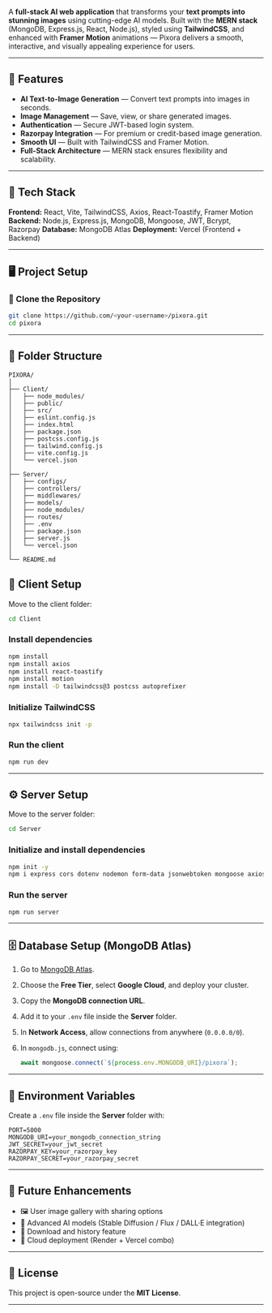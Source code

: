 A **full-stack AI web application** that transforms your **text prompts into stunning images** using cutting-edge AI models.
Built with the **MERN stack** (MongoDB, Express.js, React, Node.js), styled using **TailwindCSS**, and enhanced with **Framer Motion** animations — Pixora delivers a smooth, interactive, and visually appealing experience for users.

---

## 🚀 Features

*  **AI Text-to-Image Generation** — Convert text prompts into images in seconds.
*  **Image Management** — Save, view, or share generated images.
*  **Authentication** — Secure JWT-based login system.
*  **Razorpay Integration** — For premium or credit-based image generation.
*  **Smooth UI** — Built with TailwindCSS and Framer Motion.
*  **Full-Stack Architecture** — MERN stack ensures flexibility and scalability.

---

## 🧰 Tech Stack

**Frontend:** React, Vite, TailwindCSS, Axios, React-Toastify, Framer Motion
**Backend:** Node.js, Express.js, MongoDB, Mongoose, JWT, Bcrypt, Razorpay
**Database:** MongoDB Atlas
**Deployment:** Vercel (Frontend + Backend)

---

## 🖥️ Project Setup

### 🔹 Clone the Repository

```bash
git clone https://github.com/<your-username>/pixora.git
cd pixora
```

---
## 📁 Folder Structure

```
PIXORA/
│
├── Client/
│   ├── node_modules/
│   ├── public/
│   ├── src/
│   ├── eslint.config.js
│   ├── index.html
│   ├── package.json
│   ├── postcss.config.js
│   ├── tailwind.config.js
│   ├── vite.config.js
│   └── vercel.json
│
├── Server/
│   ├── configs/
│   ├── controllers/
│   ├── middlewares/
│   ├── models/
│   ├── node_modules/
│   ├── routes/
│   ├── .env
│   ├── package.json
│   ├── server.js
│   └── vercel.json
│
└── README.md
```


## 🧩 Client Setup

Move to the client folder:

```bash
cd Client
```

### Install dependencies

```bash
npm install
npm install axios
npm install react-toastify
npm install motion
npm install -D tailwindcss@3 postcss autoprefixer
```

### Initialize TailwindCSS

```bash
npx tailwindcss init -p
```

### Run the client

```bash
npm run dev
```

---

## ⚙️ Server Setup

Move to the server folder:

```bash
cd Server
```

### Initialize and install dependencies

```bash
npm init -y
npm i express cors dotenv nodemon form-data jsonwebtoken mongoose axios bcrypt razorpay
```

### Run the server

```bash
npm run server
```

---

## 🗄️ Database Setup (MongoDB Atlas)

1. Go to [MongoDB Atlas](https://www.mongodb.com/atlas/database).
2. Choose the **Free Tier**, select **Google Cloud**, and deploy your cluster.
3. Copy the **MongoDB connection URL**.
4. Add it to your `.env` file inside the **Server** folder.
5. In **Network Access**, allow connections from anywhere (`0.0.0.0/0`).
6. In `mongodb.js`, connect using:

   ```js
   await mongoose.connect(`${process.env.MONGODB_URI}/pixora`);
   ```

---

## 🔑 Environment Variables

Create a `.env` file inside the **Server** folder with:

```
PORT=5000
MONGODB_URI=your_mongodb_connection_string
JWT_SECRET=your_jwt_secret
RAZORPAY_KEY=your_razorpay_key
RAZORPAY_SECRET=your_razorpay_secret
```
---

## 🧠 Future Enhancements

* 🖼️ User image gallery with sharing options
* 🎨 Advanced AI models (Stable Diffusion / Flux / DALL·E integration)
* 📂 Download and history feature
* 🚀 Cloud deployment (Render + Vercel combo)

---

## 🪪 License

This project is open-source under the **MIT License**.

---

